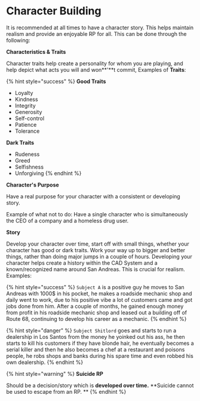 # Character Building

It is recommended at all times to have a character story. This helps maintain realism and provide an enjoyable RP for all. This can be done through the following:

**Characteristics & Traits**

Character traits help create a personality for whom you are playing, and help depict what acts you will and won**'**t commit, Examples of **Traits**:

{% hint style="success" %}
**Good Traits**

* Loyalty
* Kindness
* Integrity
* Generosity
* Self-control
* Patience
* Tolerance

**Dark Traits**

* Rudeness
* Greed
* Selfishness
* Unforgiving
{% endhint %}

**Character's Purpose**

Have a real purpose for your character with a consistent or developing story. 

Example of what not to do: Have a single character who is simultaneously the CEO of a company and a homeless drug user. 

**Story**

Develop your character over time, start off with small things, whether your character has good or dark traits. Work your way up to bigger and better things, rather than doing major jumps in a couple of hours. Developing your character helps create a history within the CAD System and a known/recognized name around San Andreas. This is crucial for realism. Examples:

{% hint style="success" %}
`Subject A` is a positive guy he moves to San Andreas with 1000$ in his pocket, he makes a roadside mechanic shop and daily went to work, due to his positive vibe a lot of customers came and got jobs done from him. After a couple of months, he gained enough money from profit in his roadside mechanic shop and leased out a building off of Route 68, continuing to develop his career as a mechanic.
{% endhint %}

{% hint style="danger" %}
`Subject Shitlord` goes and starts to run a dealership in Los Santos from the money he yoinked out his ass, he then starts to kill his customers if they have blonde hair, he eventually becomes a serial killer and then he also becomes a chef at a restaurant and poisons people, he robs shops and banks during his spare time and even robbed his own dealership. 
{% endhint %}

{% hint style="warning" %}
**Suicide RP**

Should be a decision/story which is **developed over time.** **Suicide cannot be used to escape from an RP. **
{% endhint %}
